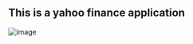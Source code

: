 ## This is a yahoo finance application

![image](https://github.com/user-attachments/assets/37f06164-7d40-4864-aaca-7939b19043ef)
